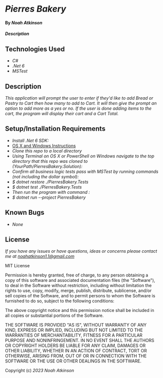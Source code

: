 # _Pierres Bakery_

#### By _**Noah Atkinson**_

#### _Description_

## Technologies Used

* _C#_
* _.Net 6_
* _MSTest_

## Description

_This application will prompt the user to enter if they'd like to add Bread or Pastry to Cart then how many to add to Cart. It will then give the prompt an option to add more as a yes or no._
_If the user is done adding items to the cart, the program will display their cart and a Cart Total._

## Setup/Installation Requirements

* _Install .Net 6 SDK:_
* [OS X and Windows Instructions](https://www.learnhowtoprogram.com/c-and-net/getting-started-with-c/installing-c-and-net)
* _Clone this repo to a local directory_
* _Using Terminal on OS X or PowerShell on Windows navigate to the top directory that this repo was cloned to (YourPath/PierresBakery.Solution):_ 
* _Confirm all business logic tests pass with MSTest by running commands (not including the dollar symbol):_
* _$ dotnet restore ./PierresBakery.Tests_
* _$ dotnet test ./PierresBakery.Tests_
* _Then run the program with command :_
* _$ dotnet run --project PierresBakery_

## Known Bugs

* _None_

## License

_If you have any issues or have questions, ideas or concerns please contact me at [noahatkinson1.1@gmail.com](mailto:noahatkinson1.1@gmail.com)_

MIT License

Permission is hereby granted, free of charge, to any person obtaining a copy
of this software and associated documentation files (the "Software"), to deal
in the Software without restriction, including without limitation the rights
to use, copy, modify, merge, publish, distribute, sublicense, and/or sell
copies of the Software, and to permit persons to whom the Software is
furnished to do so, subject to the following conditions:

The above copyright notice and this permission notice shall be included in all
copies or substantial portions of the Software.

THE SOFTWARE IS PROVIDED "AS IS", WITHOUT WARRANTY OF ANY KIND, EXPRESS OR
IMPLIED, INCLUDING BUT NOT LIMITED TO THE WARRANTIES OF MERCHANTABILITY,
FITNESS FOR A PARTICULAR PURPOSE AND NONINFRINGEMENT. IN NO EVENT SHALL THE
AUTHORS OR COPYRIGHT HOLDERS BE LIABLE FOR ANY CLAIM, DAMAGES OR OTHER
LIABILITY, WHETHER IN AN ACTION OF CONTRACT, TORT OR OTHERWISE, ARISING FROM,
OUT OF OR IN CONNECTION WITH THE SOFTWARE OR THE USE OR OTHER DEALINGS IN THE
SOFTWARE.

Copyright (c) _2023_ _Noah Atkinson_